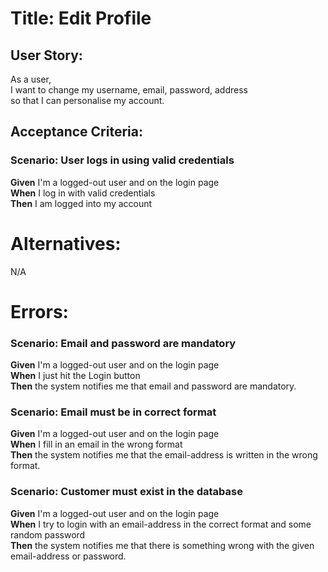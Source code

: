 # Title: Edit Profile
## User Story:

As a user,  
I want to change my username, email, password, address  
so that I can personalise my account.

## Acceptance Criteria:

### Scenario: User logs in using valid credentials
**Given** I'm a logged-out user and on the login page  
**When** I log in with valid credentials  
**Then** I am logged into my account

# Alternatives:
N/A

# Errors:

### Scenario: Email and password are mandatory
**Given** I'm a logged-out user and on the login page  
**When** I just hit the Login button  
**Then** the system notifies me that email and password are mandatory.

### Scenario: Email must be in correct format
**Given** I'm a logged-out user and on the login page  
**When** I fill in an email in the wrong format  
**Then** the system notifies me that the email-address is written in the wrong format.

### Scenario: Customer must exist in the database
**Given** I'm a logged-out user and on the login page  
**When** I try to login with an email-address in the correct format and some random password  
**Then** the system notifies me that there is something wrong with the given email-address or password.
